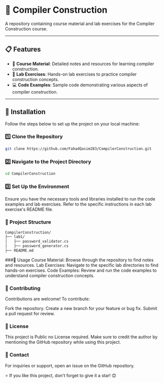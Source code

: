 # 📘 Compiler Construction

A repository containing course material and lab exercises for the Compiler Construction course.

---

## 📋 Features

- 🔧 **Course Material**: Detailed notes and resources for learning compiler construction.
- 🧪 **Lab Exercises**: Hands-on lab exercises to practice compiler construction concepts.
- 💻 **Code Examples**: Sample code demonstrating various aspects of compiler construction.

---

## 🚀 Installation

Follow the steps below to set up the project on your local machine:

### 1️⃣ Clone the Repository

```bash
git clone https://github.com/FahadQasim283/CompilerConstruction.git
``` 
### 2️⃣ Navigate to the Project Directory
```bash
cd CompilerConstruction
```
### 3️⃣ Set Up the Environment
Ensure you have the necessary tools and libraries installed to run the code examples and lab exercises. Refer to the specific instructions in each lab exercise's README file.

### 📂 Project Structure
```bash
CompilerConstruction/
├── lab1/
│   ├── password_validator.cs
│   ├── password_generator.cs
├── README.md
```
###📖 Usage
Course Material: Browse through the repository to find notes and resources.
Lab Exercises: Navigate to the specific lab directories to find hands-on exercises.
Code Examples: Review and run the code examples to understand compiler construction concepts.
### 🤝 Contributing
Contributions are welcome! To contribute:

Fork the repository.
Create a new branch for your feature or bug fix.
Submit a pull request for review.
### 📄 License
This project is Public no License required. Make sure to credit the author by mentioning the GitHub repository while using this project.

### 📧 Contact
For inquiries or support, open an issue on the GitHub repository.

⭐️ If you like this project, don't forget to give it a star! 😊
